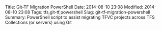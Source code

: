 Title: Git-TF Migration PowerShell
Date: 2014-08-10 23:08
Modified: 2014-08-10 23:08
Tags: tfs,git-tf,powershell
Slug: git-tf-migration-powershell
Summary: PowerShell script to assist migrating TFVC projects across TFS Collections (or servers) using Git


